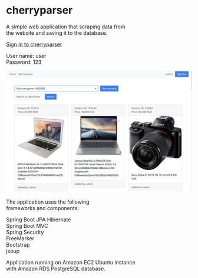 # cherryparser

A simple web application that scraping data from<br> 
the website and saving it to the database.


<a href="http://ec2-54-93-229-8.eu-central-1.compute.amazonaws.com">Sign in to cherryparser</a>


User name: user<br>
Password: 123<br>

![alt text](https://github.com/ivanovm2020/cherryparser/blob/master/src/main/resources/static/cherryparser.png?raw=true)<br>

The application uses the following<br>
frameworks and components:<br>

Spring Boot JPA Hibernate<br>
Spring Boot MVC<br>
Spring Security<br>
FreeMarker<br>
Bootstrap<br>
jsoup<br>

Application running on Amazon EC2 Ubuntu instance<br> 
with Amazon RDS PostgreSQL database.
